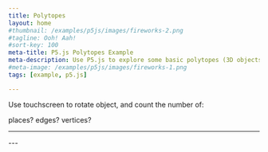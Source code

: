 ```yaml
---
title: Polytopes
layout: home
#thumbnail: /examples/p5js/images/fireworks-2.png
#tagline: Ooh! Aah!
#sort-key: 100
meta-title: P5.js Polytopes Example
meta-description: Use P5.js to explore some basic polytopes (3D objects with "flat" faces)!
#meta-image: /examples/p5js/images/fireworks-1.png
tags: [example, p5.js]

---
```


<div id="sketch-holder" markdown="1">

Use touchscreen to rotate object, and count the number of:

places?
edges?
vertices?

---

<script src="https://cdnjs.cloudflare.com/ajax/libs/p5.js/0.6.1/p5.min.js"></script>
<script src="https://code.jquery.com/jquery-3.4.1.min.js"></script>
<script>

// // lock scroll position, but retain settings for later
// var scrollPosition = [
//   self.pageXOffset || document.documentElement.scrollLeft || document.body.scrollLeft,
//   self.pageYOffset || document.documentElement.scrollTop  || document.body.scrollTop
// ];
// var html = jQuery('html'); // it would make more sense to apply this to body, but IE7 won't have that
// html.data('scroll-position', scrollPosition);
// html.data('previous-overflow', html.css('overflow'));
// html.css('overflow', 'hidden');
// window.scrollTo(scrollPosition[0], scrollPosition[1]);


document.body.ontouchmove = (e) => { e.preventDefault; return false; }; 

function setup() {
createCanvas(710, 400, WEBGL);
}

let s = 128;

function draw() {
background(250);
let radius = width * 1.5;

//drag to move the world.
orbitControl(5,5);

normalMaterial();
rotateX(-s/13);
rotateY(s);


push();
box(s, s, s);
pop();

}

</script>
</div>
---
